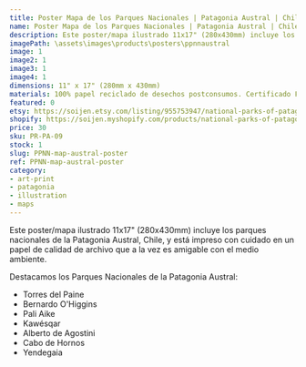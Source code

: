 ```yaml
---
title: Poster Mapa de los Parques Nacionales | Patagonia Austral | Chile
name: Poster Mapa de los Parques Nacionales | Patagonia Austral | Chile
description: Este poster/mapa ilustrado 11x17" (280x430mm) incluye los parques nacionales de la Patagonia Austral, Chile, y está impreso con cuidado en un papel de calidad de archivo que a la vez es amigable con el medio ambiente.
imagePath: \assets\images\products\posters\ppnnaustral
image: 1
image2: 1
image3: 1
image4: 1
dimensions: 11" x 17" (280mm x 430mm)
materials: 100% papel reciclado de desechos postconsumos. Certificado FSC.
featured: 0
etsy: https://soijen.etsy.com/listing/955753947/national-parks-of-patagonia-austral-map?utm_source=Copy&utm_medium=ListingManager&utm_campaign=Share&utm_term=so.lmsm&share_time=1695261437142
shopify: https://soijen.myshopify.com/products/national-parks-of-patagonia-austral-poster
price: 30
sku: PR-PA-09
stock: 1
slug: PPNN-map-austral-poster
ref: PPNN-map-austral-poster
category:
- art-print
- patagonia
- illustration
- maps
---
```

Este poster/mapa ilustrado 11x17" (280x430mm) incluye los parques nacionales de la Patagonia Austral, Chile, y está impreso con cuidado en un papel de calidad de archivo que a la vez es amigable con el medio ambiente.

Destacamos los Parques Nacionales de la Patagonia Austral:
- Torres del Paine
- Bernardo O'Higgins
- Pali Aike
- Kawésqar
- Alberto de Agostini
- Cabo de Hornos
- Yendegaia
